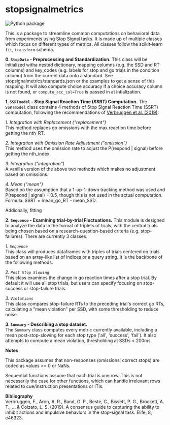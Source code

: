 # stopsignalmetrics

![Python package](https://github.com/henrymj/stopsignalmetrics/workflows/Python%20package/badge.svg)

This is a package to streamline common computations on behavioral data from experiments using Stop Signal tasks. It is made up of multiple classes which focus on different types of metrics. All classes follow the scikit-learn `fit`, `transform` schema.

__0. `StopData` - Preprocessing and Standardization.__
This class will be initialized witha nested dictionary, mapping columns (e.g. the SSD and RT columns) and key_codes (e.g. labels for stop and go trials in the condition column) from the current data onto a standard. See stopsignalmetrics/standards.json or the examples to get a sense of this mapping. It will also compute choice accuracy if a choice accuracy column is not found, or `compute_acc_col=True` is passed in at intialization.

__1. `SSRTmodel` - Stop Signal Reaction Time (SSRT) Computation.__
The `SSRTmodel` class contains 4 methods of Stop Signal Reaction Time (SSRT) computation, following the recommendations of [Verbruggen et al. (2019)](10.7554/eLife.46323):

_1. Integration with Replacement ("replacement")_  
This method replaces go omissions with the max reaction time before getting the nth_RT.

_2. Integration with Omission Rate Adjustment ("omission")_  
This method uses the omission rate to adjust the P(respond | signal) before getting the nth_index.

_3. Integration ("integration")_  
A vanilla version of the above two methods which makes no adjustment based on omissions.

_4. Mean ("mean")_  
Based on the assumption that a 1-up-1-down tracking method was used and P(repsond | signal) = 0.5, though this is not used in the actual computation. Formula: SSRT = mean_go_RT - mean_SSD.

Addionally, fitting 

__2. `Sequence` - Examining trial-by-trial Fluctuations.__
This module is designed to analyze the data in the format of triplets of trials, with the central trials being chosen based on a research-question-based criteria (e.g. stop-failures). There are currently 3 classes.

_1. `Sequence`_  
This class will produces dataframes with triples of trials centered on trials based on an array-like list of indices or a query string. It is the backbone of the following methods.

_2. `Post Stop Slowing`_  
This class examines the change in go reaction times after a stop trial. By default it will use all stop trials, but users can specify focusing on stop-success or stop-failure trials.

_3. `Violations`_  
This class compares stop-failure RTs to the preceding trial's correct go RTs, calculating a "mean violation" per SSD, with some thresholding to reduce noise.

__3. `Summary` - Describing a stop dataset.__  
The `Summary` class computes every metric currently available, including a mean post-stop-slowing for each stop type ('all', 'success', 'fail'). It also attempts to compute a mean violation, thresholding at SSDs < 200ms.

__Notes__  

This package assumes that non-responses (omissions; correct stops) are coded as values <= 0 or NaNs.

Sequential functions assume that each trial is one row. This is not necessarily the case for other functions, which can handle irrelevant rows related to cue/instruction presentations or ITIs.
  
__Bibliography__  
Verbruggen, F., Aron, A. R., Band, G. P., Beste, C., Bissett, P. G., Brockett, A. T., ... & Colzato, L. S. (2019). A consensus guide to capturing the ability to inhibit actions and impulsive behaviors in the stop-signal task. Elife, 8, e46323.
